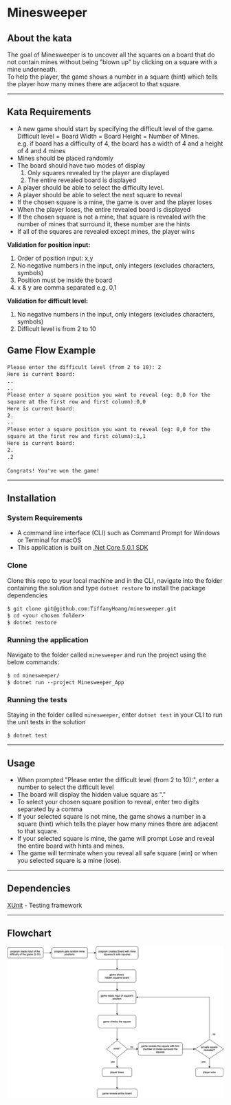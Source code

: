 # Minesweeper

## About the kata
The goal of Minesweeper is to uncover all the squares on a board that do not contain mines without being "blown up" by clicking on a square with a mine underneath.  
To help the player, the game shows a number in a square (hint) which tells the player how many mines there are adjacent to that square.  

---
## Kata Requirements 
- A new game should start by specifying the difficult level of the game. Difficult level = Board Width = Board Height = Number of Mines.  
e.g. if board has a difficulty of 4, the board has a width of 4 and a height of 4 and 4 mines
- Mines should be placed randomly
- The board should have two modes of display
    1. Only squares revealed by the player are displayed
    2. The entire revealed board is displayed
- A player should be able to select the difficulty level.
- A player should be able to select the next square to reveal
- If the chosen square is a mine, the game is over and the player loses
- When the player loses, the entire revealed board is displayed
- If the chosen square is not a mine, that square is revealed with the number of mines that surround it, these number are the hints
- If all of the squares are revealed except mines, the player wins

**Validation for position input:**
1. Order of position input: x,y
2. No negative numbers in the input, only integers (excludes characters, symbols)
3. Position must be inside the board
5. x & y are comma separated e.g. 0,1

**Validation for difficult level:**
1. No negative numbers in the input, only integers (excludes characters, symbols)
2. Difficult level is from 2 to 10

## Game Flow Example
~~~
Please enter the difficult level (from 2 to 10): 2
Here is current board:
..
..
Please enter a square position you want to reveal (eg: 0,0 for the square at the first row and first column):0,0
Here is current board:
2.
..
Please enter a square position you want to reveal (eg: 0,0 for the square at the first row and first column):1,1
Here is current board:
2.
.2

Congrats! You've won the game!
~~~
---
## Installation
### System Requirements
- A command line interface (CLI) such as Command Prompt for Windows or Terminal for macOS
- This application is built on [.Net Core 5.0.1 SDK](https://dotnet.microsoft.com/download)

### Clone
Clone this repo to your local machine and in the CLI, navigate into the folder containing the solution and type `dotnet restore` to install the package dependencies

```shell
$ git clone git@github.com:TiffanyHoang/minesweeper.git
$ cd <your chosen folder>
$ dotnet restore
```

### Running the application
Navigate to the folder called `minesweeper` and run the project using the below commands:

```shell
$ cd minesweeper/
$ dotnet run --project Minesweeper_App
```

### Running the tests
Staying in the folder called `minesweeper`, enter `dotnet test` in your CLI to run the unit tests in the solution

```shell
$ dotnet test
```

----
## Usage
- When prompted "Please enter the difficult level (from 2 to 10):", enter a number to select the difficult level
- The board will display the hidden value square as "."
- To select your chosen square position to reveal, enter two digits separated by a comma 
- If your selected square is not mine, the game shows a number in a square (hint) which tells the player how many mines there are adjacent to that square.
- If your selected square is mine, the game will prompt Lose and reveal the entire board with hints and mines.
- The game will terminate when you reveal all safe square (win) or when you selected square is a mine (lose).

---
## Dependencies
[XUnit](https://xunit.net/) - Testing framework

---
## Flowchart 
<img src="docs/flow-chart.png">